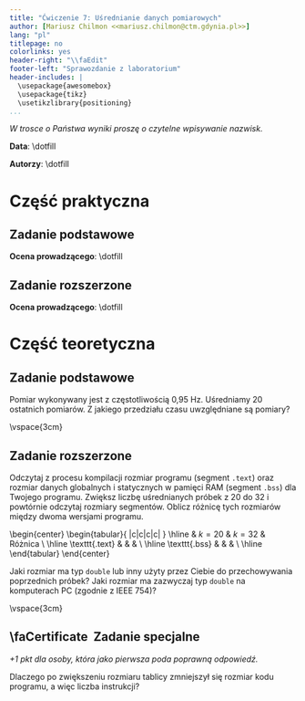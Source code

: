 ```yaml
---
title: "Ćwiczenie 7: Uśrednianie danych pomiarowych"
author: [Mariusz Chilmon <<mariusz.chilmon@ctm.gdynia.pl>>]
lang: "pl"
titlepage: no
colorlinks: yes
header-right: "\\faEdit"
footer-left: "Sprawozdanie z laboratorium"
header-includes: |
  \usepackage{awesomebox}
  \usepackage{tikz}
  \usetikzlibrary{positioning}
...
```


_W trosce o Państwa wyniki proszę o czytelne wpisywanie nazwisk._

**Data**: \dotfill

**Autorzy**: \dotfill

# Część praktyczna

## Zadanie podstawowe

**Ocena prowadzącego**: \dotfill

## Zadanie rozszerzone

**Ocena prowadzącego**: \dotfill

# Część teoretyczna

## Zadanie podstawowe

Pomiar wykonywany jest z częstotliwością 0,95&nbsp;Hz. Uśredniamy 20 ostatnich pomiarów. Z jakiego przedziału czasu uwzględniane są pomiary?

\vspace{3cm}

## Zadanie rozszerzone

Odczytaj z procesu kompilacji rozmiar programu (segment `.text`) oraz rozmiar danych globalnych i&nbsp;statycznych w pamięci RAM (segment `.bss`) dla Twojego programu. Zwiększ liczbę uśrednianych próbek z 20 do 32 i powtórnie odczytaj rozmiary segmentów. Oblicz różnicę tych rozmiarów między dwoma wersjami programu.

\begin{center}
\begin{tabular}{ |c|c|c|c| } 
\hline
 & $k = 20$ & $k = 32$ & Różnica \\
\hline
\texttt{.text} & & & \\ 
\hline
\texttt{.bss} & & & \\ 
\hline
\end{tabular}
\end{center}

Jaki rozmiar ma typ `double` lub inny użyty przez Ciebie do przechowywania poprzednich próbek? Jaki rozmiar ma zazwyczaj typ `double` na komputerach PC (zgodnie z IEEE 754)?

\vspace{3cm}

## \faCertificate&nbsp; Zadanie specjalne

_+1 pkt dla osoby, która jako pierwsza poda poprawną odpowiedź._

Dlaczego po zwiększeniu rozmiaru tablicy zmniejszył się rozmiar kodu programu, a więc liczba instrukcji?
